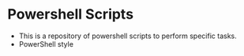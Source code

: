 # Powershell Scripts
* This is a repository of powershell scripts to perform specific tasks.
* PowerShell style